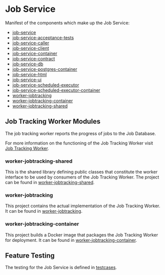 # Job Service

Manifest of the components which make up the Job Service:
* [job-service](job-service)
* [job-service-acceptance-tests](job-service-acceptance-tests)
* [job-service-caller](job-service-caller)
* [job-service-client](job-service-client)
* [job-service-container](job-service-container)
* [job-service-contract](job-service-contract)
* [job-service-db](job-service-db)
* [job-service-postgres-container](job-service-postgres-container)
* [job-service-html](job-service-html)
* [job-service-ui](job-service-ui)
* [job-service-scheduled-executor](job-service-scheduled-executor)
* [job-service-scheduled-executor-container](job-service-scheduled-executor-container)
* [worker-jobtracking](worker-jobtracking)
* [worker-jobtracking-container](worker-jobtracking-container)
* [worker-jobtracking-shared](worker-jobtracking-shared)

## Job Tracking Worker Modules

The job tracking worker reports the progress of jobs to the Job Database.

For more information on the functioning of the Job Tracking Worker visit [Job Tracking Worker](worker-jobtracking/README.md).

### worker-jobtracking-shared
This is the shared library defining public classes that constitute the worker interface to be used by consumers of the Job Tracking Worker.
The project can be found in [worker-jobtracking-shared](worker-jobtracking-shared).

### worker-jobtracking
This project contains the actual implementation of the Job Tracking Worker. It can be found in [worker-jobtracking](worker-jobtracking).

### worker-jobtracking-container
This project builds a Docker image that packages the Job Tracking Worker for deployment. It can be found in [worker-jobtracking-container](worker-jobtracking-container).

## Feature Testing
The testing for the Job Service is defined in [testcases](testcases).
